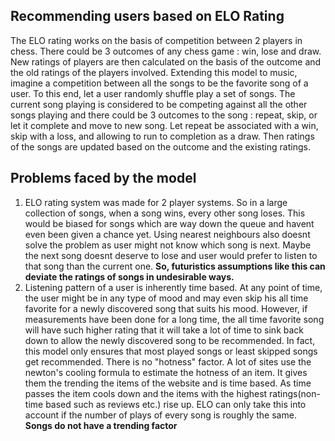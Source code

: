 ## Recommending users based on ELO Rating
The ELO rating works on the basis of competition between 2 players in chess. There could be 3 outcomes of any chess game : win, lose and draw. New ratings of players are then calculated on the basis of the outcome and the old ratings of the players involved. 
Extending this model to music, imagine a competition between all the songs to be the favorite song of a user. To this end, let a user randomly shuffle play a set of songs. The current song playing is considered to be competing against all the other songs playing and there could be 3 outcomes to the song : repeat, skip, or let it complete and move to new song. Let repeat be associated with a win, skip with a loss, and allowing to run to completion as a draw. Then ratings of the songs are updated based on the outcome and the existing ratings. 

## Problems faced by the model

 1. ELO rating system was made for 2 player systems. So in a large collection of songs, when a song wins, every other song loses. This would be biased for songs which are way down the queue and havent even been given a chance yet. Using nearest neighbours also doesnt solve the problem as user might not know which song is next. Maybe the next song doesnt deserve to lose and user would prefer to listen to that song than the current one. **So, futuristics assumptions like this can deviate the ratings of songs in undesirable ways.**
 2. Listening pattern of a user is inherently time based. At any point of time, the user might be in any type of mood and may even skip his all time favorite for a newly discovered song that suits his mood. However, if measurements have been done for a long time, the all time favorite song will have such higher rating that it will take a lot of time to sink back down to allow the newly discovered song to be recommended. In fact, this model only ensures that most played songs or least skipped songs get recommended. There is no "hotness" factor. A lot of sites use the newton's cooling formula to estimate the hotness of an item. It gives them the trending the items of the website and is time based. As time passes the item cools down and the items with the highest ratings(non-time based such as reviews etc.) rise up. ELO can only take this into account if the number of plays of every song is roughly the same. **Songs do not have a trending factor**
